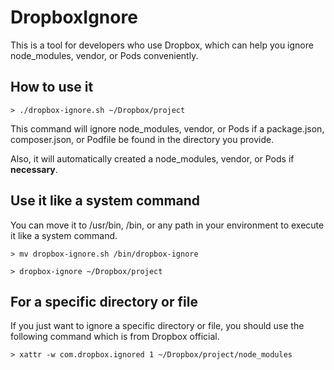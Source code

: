 # DropboxIgnore
This is a tool for developers who use Dropbox,  which can help you ignore node_modules, vendor, or Pods conveniently.


## How to use it
```
> ./dropbox-ignore.sh ~/Dropbox/project
```
This command will ignore node_modules, vendor, or Pods if a package.json, composer.json, or Podfile be found in the directory you provide.

Also, it will automatically created a node_modules, vendor, or Pods if **necessary**.

## Use it like a system command

You can move it to /usr/bin, /bin,  or any path in your environment to execute it like a system command.

```
> mv dropbox-ignore.sh /bin/dropbox-ignore

> dropbox-ignore ~/Dropbox/project
```


## For a specific directory or file

If you just want to ignore a specific directory or file, you should use the following command which is from Dropbox official.
```
> xattr -w com.dropbox.ignored 1 ~/Dropbox/project/node_modules
```
